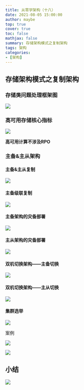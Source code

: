 ```yaml
---
title: 从零学架构（十八）
date: 2021-08-05 15:00:00
author: maybe
top: true
cover: true
toc: false
mathjax: false
summary: 存储架构模式之复制架构
tags: 架构
categories:
- [架构]
---
```

## 存储架构模式之复制架构

### 存储类问题处理框架图

![](/medias/assets/20210805145233.png)

### 高可用存储核心指标

![](/medias/assets/20210805145704.png)

**高可用计算不涉及RPO**

### 主备&主从架构

#### 主备&主从复制

![](/medias/assets/20210805150124.png)

#### 主备级联复制

![](/medias/assets/20210805150251.png)

#### 主备架构的灾备部署

![](/medias/assets/20210805150444.png)

#### 主从架构的灾备部署

![](/medias/assets/20210805150534.png)

#### 双机切换架构——主备切换

![](/medias/assets/20210805151552.png)

#### 双机切换架构——主从切换

![](/medias/assets/20210805151832.png)

#### 集群选举

![](/medias/assets/20210805152239.png)

案例

![](/medias/assets/20210805153058.png)

![](/medias/assets/20210805160507.png)

## 小结

![](/medias/assets/存储架构模式之复制架构.png)